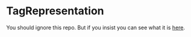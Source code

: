 # TagRepresentation
You should ignore this repo. But if you insist you can see what it is [here](http://nashmaniac.github.io/TagRepresentation).

